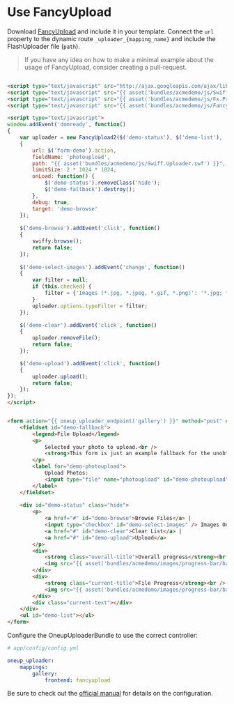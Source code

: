 Use FancyUpload
=============

Download [FancyUpload](http://digitarald.de/project/fancyupload/) and include it in your template. Connect the `url` property to the dynamic route `_uploader_{mapping_name}` and include the FlashUploader file (`path`).

> If you have any idea on how to make a minimal example about the usage of FancyUpload, consider creating a pull-request.

```html

<script type="text/javascript" src="http://ajax.googleapis.com/ajax/libs/mootools/1.2.2/mootools.js"></script>
<script type="text/javascript" src="{{ asset('bundles/acmedemo/js/Swiff.Uploader.js') }}"></script>
<script type="text/javascript" src="{{ asset('bundles/acmedemo/js/Fx.ProgressBar.js') }}"></script>
<script type="text/javascript" src="{{ asset('bundles/acmedemo/js/FancyUpload2.js') }}"></script>

<script type="text/javascript">
window.addEvent('domready', function()
{
    var uploader = new FancyUpload2($('demo-status'), $('demo-list'),
    {
		url: $('form-demo').action,
		fieldName: 'photoupload',
		path: "{{ asset('bundles/acmedemo/js/Swiff.Uploader.swf') }}",
		limitSize: 2 * 1024 * 1024,
		onLoad: function() {
			$('demo-status').removeClass('hide');
			$('demo-fallback').destroy();
		},
		debug: true,
		target: 'demo-browse'
	});
    
	$('demo-browse').addEvent('click', function()
    {
		swiffy.browse();
		return false;
	});
    
	$('demo-select-images').addEvent('change', function()
    {
		var filter = null;
		if (this.checked) {
			filter = {'Images (*.jpg, *.jpeg, *.gif, *.png)': '*.jpg; *.jpeg; *.gif; *.png'};
		}
		uploader.options.typeFilter = filter;
	});

	$('demo-clear').addEvent('click', function()
    {
		uploader.removeFile();
		return false;
	});

	$('demo-upload').addEvent('click', function()
    {
		uploader.upload();
		return false;
	});
});
</script>


<form action="{{ oneup_uploader_endpoint('gallery') }}" method="post" enctype="multipart/form-data" id="form-demo">
	<fieldset id="demo-fallback">
		<legend>File Upload</legend>
		<p>
			Selected your photo to upload.<br />
			<strong>This form is just an example fallback for the unobtrusive behaviour of FancyUpload.</strong>
		</p>
		<label for="demo-photoupload">
			Upload Photos:
			<input type="file" name="photoupload" id="demo-photoupload" />
		</label>
	</fieldset>
 
	<div id="demo-status" class="hide">
		<p>
			<a href="#" id="demo-browse">Browse Files</a> |
			<input type="checkbox" id="demo-select-images" /> Images Only |
			<a href="#" id="demo-clear">Clear List</a> |
			<a href="#" id="demo-upload">Upload</a>
		</p>
		<div>
			<strong class="overall-title">Overall progress</strong><br />
			<img src="{{ asset('bundles/acmedemo/images/progress-bar/bar.gif') }}" class="progress overall-progress" />
		</div>
		<div>
			<strong class="current-title">File Progress</strong><br />
			<img src="{{ asset('bundles/acmedemo/images/progress-bar/bar.gif') }}" class="progress current-progress" />
		</div>
		<div class="current-text"></div>
	</div>
	<ul id="demo-list"></ul>
</form>

```

Configure the OneupUploaderBundle to use the correct controller:

```yaml
# app/config/config.yml

oneup_uploader:
    mappings:
        gallery:
            frontend: fancyupload
```

Be sure to check out the [official manual](http://digitarald.de/project/fancyupload/) for details on the configuration.
